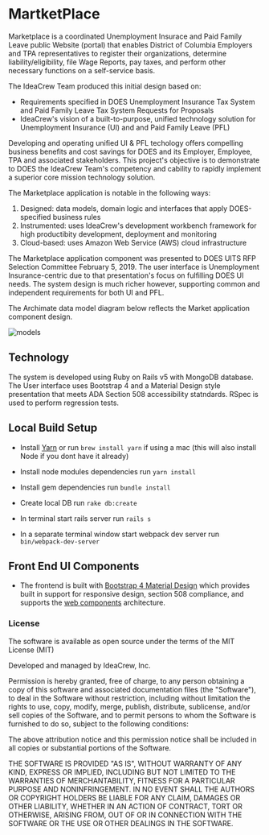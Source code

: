 # MartketPlace

Marketplace is a coordinated Unemployment Insurace and Paid Family Leave public Website (portal) that enables District of Columbia Employers and TPA representatives to register their organizations, determine liability/eligibility, file Wage Reports, pay taxes, and perform other necessary functions on a self-service basis.

The IdeaCrew Team produced this initial design based on:

* Requirements specified in DOES Unemployment Insurance Tax System and Paid Family Leave Tax System Requests for Proposals
* IdeaCrew's vision of a built-to-purpose, unified technology solution for Unemployment Insurance (UI) and and Paid Family Leave (PFL)

Developing and operating unified UI & PFL techology offers compelling business benefits and cost savings for DOES and its Employer, Employee, TPA and associated stakeholders.  This project's objective is to demonstrate to DOES the IdeaCrew Team's competency and cability to rapidly implement a superior core mission technology solution.  

The Marketplace application is notable in the following ways:

1. Designed: data models, domain logic and interfaces that apply DOES-specified business rules
1. Instrumented: uses IdeaCrew's development workbench framework for high productibity development, deployment and monitoring
1. Cloud-based: uses Amazon Web Service (AWS) cloud infrastructure 

The Marketplace application component was presented to DOES UITS RFP Selection Committee February 5, 2019.  The user interface is Unemployment Insurance-centric due to that presentation's focus on fulfilling DOES UI needs.  The system design is much richer however, supporting common and independent requirements for both UI and PFL.

The Archimate data model diagram below reflects the Market application component design.

![models](https://raw.githubusercontent.com/ipublic/marketplace/7f66e5e333ddc913046d609d4feb7e94cc987785/models.png)

## Technology

The system is developed using Ruby on Rails v5 with MongoDB database.  The User interface uses Bootstrap 4 and a Material Design style presentation that meets ADA Section 508 accessibility statndards.  RSpec is used to perform regression tests.


## Local Build Setup

* Install [Yarn](https://yarnpkg.com/en/) or run `brew install yarn` if using a mac (this will also install Node if you dont have it already)

* Install node modules dependencies run `yarn install`

* Install gem dependencies run `bundle install`

* Create local DB run `rake db:create`

* In terminal start rails server run `rails s`

* In a separate terminal window start webpack dev server run `bin/webpack-dev-server`

## Front End UI Components

* The frontend is built with [Bootstrap 4 Material Design](https://fezvrasta.github.io/bootstrap-material-design/docs/4.0/getting-started/introduction/) which provides built in support for responsive design, section 508 compliance, and supports the [web components](https://en.wikipedia.org/wiki/Web_Components) architecture.

### License

The software is available as open source under the terms of the MIT License (MIT)

Developed and managed by IdeaCrew, Inc.

Permission is hereby granted, free of charge, to any person obtaining a copy
of this software and associated documentation files (the "Software"), to deal
in the Software without restriction, including without limitation the rights
to use, copy, modify, merge, publish, distribute, sublicense, and/or sell
copies of the Software, and to permit persons to whom the Software is
furnished to do so, subject to the following conditions:

The above attribution notice and this permission notice shall be included in
all copies or substantial portions of the Software.

THE SOFTWARE IS PROVIDED "AS IS", WITHOUT WARRANTY OF ANY KIND, EXPRESS OR
IMPLIED, INCLUDING BUT NOT LIMITED TO THE WARRANTIES OF MERCHANTABILITY,
FITNESS FOR A PARTICULAR PURPOSE AND NONINFRINGEMENT. IN NO EVENT SHALL THE
AUTHORS OR COPYRIGHT HOLDERS BE LIABLE FOR ANY CLAIM, DAMAGES OR OTHER
LIABILITY, WHETHER IN AN ACTION OF CONTRACT, TORT OR OTHERWISE, ARISING FROM,
OUT OF OR IN CONNECTION WITH THE SOFTWARE OR THE USE OR OTHER DEALINGS IN
THE SOFTWARE.
